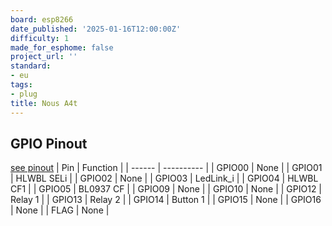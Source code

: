 ```yaml
---
board: esp8266
date_published: '2025-01-16T12:00:00Z'
difficulty: 1
made_for_esphome: false
project_url: ''
standard:
- eu
tags:
- plug
title: Nous A4t
---
```


## GPIO Pinout

[see pinout](https://nous.technology/product/a4t.html?show=manual)
| Pin    | Function   |
| ------ | ---------- |
| GPIO00 | None       |
| GPIO01 | HLWBL SELi |
| GPIO02 | None       |
| GPIO03 | LedLink_i  |
| GPIO04 | HLWBL CF1  |
| GPIO05 | BL0937 CF  |
| GPIO09 | None       |
| GPIO10 | None       |
| GPIO12 | Relay 1    |
| GPIO13 | Relay 2    |
| GPIO14 | Button 1   |
| GPIO15 | None       |
| GPIO16 | None       |
|  FLAG  | None       |